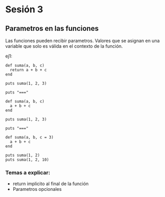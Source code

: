 # Sesión 3

## Parametros en las funciones

Las funciones pueden recibir parametros. Valores que se asignan en una variable
que solo es válida en el contexto de la función.

ej1:

    def suma(a, b, c)
      return a + b + c
    end

    puts suma(1, 2, 3)

    puts "==="

    def suma(a, b, c)
      a + b + c
    end

    puts suma(1, 2, 3)

    puts "==="

    def suma(a, b, c = 3)
      a + b + c
    end

    puts suma(1, 2)
    puts suma(1, 2, 10)

### Temas a explicar:

* return implicito al final de la función
* Parametros opcionales
